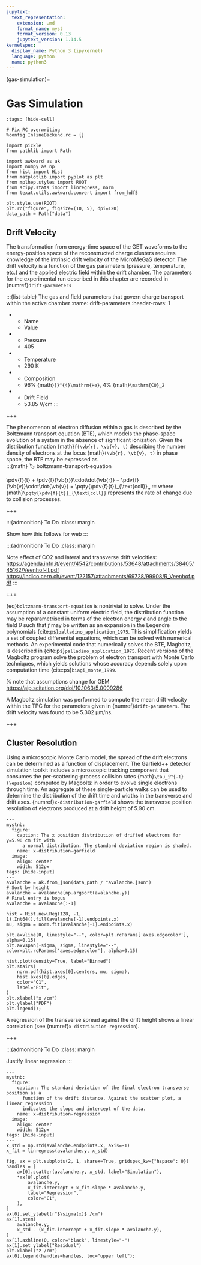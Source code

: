 ```yaml
---
jupytext:
  text_representation:
    extension: .md
    format_name: myst
    format_version: 0.13
    jupytext_version: 1.14.5
kernelspec:
  display_name: Python 3 (ipykernel)
  language: python
  name: python3
---
```


(gas-simulation)=
# Gas Simulation

```{code-cell} ipython3
:tags: [hide-cell]

# Fix RC overwriting
%config InlineBackend.rc = {}

import pickle
from pathlib import Path

import awkward as ak
import numpy as np
from hist import Hist
from matplotlib import pyplot as plt
from mplhep.styles import ROOT
from scipy.stats import linregress, norm
from texat.utils.awkward.convert import from_hdf5

plt.style.use(ROOT)
plt.rc("figure", figsize=(10, 5), dpi=120)
data_path = Path("data")
```

## Drift Velocity

The transformation from energy-time space of the GET waveforms to the energy-position space of the reconstructed charge clusters requires knowledge of the intrinsic drift velocity of the MicroMeGaS detector. The drift velocity is a function of the gas parameters (pressure, temperature, etc.) and the applied electric field within the drift chamber. The parameters for the experimental run described in this chapter are recorded in {numref}`drift-parameters`

:::{list-table} The gas and field parameters that govern charge transport within the active chamber
:name: drift-parameters
:header-rows: 1

- - Name
  - Value
- - Pressure
  - 405
- - Temperature
  - 290 K
- - Composition
  - 96% {math}`{}^{4}\mathrm{He}`, 4% {math}`\mathrm{CO}_2`
- - Drift Field
  - 53.85 V/cm
:::

+++

The phenomenon of electron diffusion within a gas is described by the Boltzmann transport equation (BTE), which models the phase-space evolution of a system in the absence of significant ionization. Given the distribution function {math}`f(\vb{r}, \vb{v}, t)` describing the number density of electrons at the locus {math}`(\vb{r}, \vb{v}, t)` in phase space, the BTE may be expressed as  
:::{math}
:label: boltzmann-transport-equation

\pdv{f}{t} + \pdv{f}{\vb{r}}\cdot\dot{\vb{r}} +
             \pdv{f}{\vb{v}}\cdot\dot{\vb{v}} 
           = \pqty{\pdv{f}{t}}_{\text{coll}}\,,
:::
where {math}`\pqty{\pdv{f}{t}}_{\text{coll}}` represents the rate of change due to collision processes.

+++

:::{admonition} To Do
:class: margin


Show how this follows for web
:::

:::{admonition} To Do
:class: margin


Note effect of CO2 and lateral and transverse drift velocities: https://agenda.infn.it/event/4542/contributions/53648/attachments/38405/45162/Veenhof-II.pdf
https://indico.cern.ch/event/122157/attachments/69728/99908/R_Veenhof.pdf
:::

+++

{eq}`boltzmann-transport-equation` is nontrivial to solve. Under the assumption of a constant uniform electric field, the distribution function may be reparametrised in terms of the electron energy $\epsilon$ and angle to the field $\theta$ such that $f$ may be written as an expansion in the Legendre polynomials {cite:ps}`palladino_application_1975`. This simplification yields a set of coupled differential equations, which can be solved with numerical methods. An experimental code that numerically solves the BTE, Magboltz, is described in {cite:ps}`palladino_application_1975`. Recent versions of the Magboltz program solve the problem of electron transport with Monte Carlo techniques, which yields solutions whose accuracy depends solely upon computation time {cite:ps}`biagi_monte_1999`.

% note that assumptions change for GEM https://aip.scitation.org/doi/10.1063/5.0009286

A Magboltz simulation was performed to compute the mean drift velocity within the TPC for the parameters given in {numref}`drift-parameters`. The drift velocity was found to be 5.302 µm/ns.

+++

## Cluster Resolution

Using a microscopic Monte Carlo model, the spread of the drift electrons can be determined as a function of displacement. The Garfield++ detector simulation toolkit includes a microscopic tracking component that consumes the per-scattering-process collision rates {math}`\tau_i^{-1}(\epsilon)` computed by Magboltz in order to evolve single electrons through time. An aggregate of these single-particle walks can be used to determine the distribution of the drift time and widths in the transverse and drift axes. {numref}`x-distribution-garfield` shows the transverse position resolution of electrons produced at a drift height of 5.90 cm.

```{code-cell} ipython3
---
mystnb:
  figure:
    caption: The x position distribution of drifted electrons for y=5.90 cm fit with
      a normal distribution. The standard deviation region is shaded.
    name: x-distribution-garfield
  image:
    align: center
    width: 512px
tags: [hide-input]
---
avalanche = ak.from_json(data_path / "avalanche.json")
# Sort by height
avalanche = avalanche[np.argsort(avalanche.y)]
# Final entry is bogus
avalanche = avalanche[:-1]

hist = Hist.new.Reg(128, -1, 1).Int64().fill(avalanche[-1].endpoints.x)
mu, sigma = norm.fit(avalanche[-1].endpoints.x)

plt.axvline(0, linestyle="--", color=plt.rcParams['axes.edgecolor'], alpha=0.15)
plt.axvspan(-sigma, sigma, linestyle="--", color=plt.rcParams['axes.edgecolor'], alpha=0.15)

hist.plot(density=True, label="Binned")
plt.stairs(
    norm.pdf(hist.axes[0].centers, mu, sigma),
    hist.axes[0].edges,
    color="C1",
    label="Fit",
)
plt.xlabel("x /cm")
plt.ylabel("PDF")
plt.legend();
```

A regression of the transverse spread against the drift height shows a linear correlation (see {numref}`x-distribution-regression`).

+++

:::{admonition} To Do
:class: margin


Justify linear regression
:::

```{code-cell} ipython3
---
mystnb:
  figure:
    caption: The standard deviation of the final electron transverse position as a
      function of the drift distance. Against the scatter plot, a linear regression
      indicates the slope and intercept of the data.
    name: x-distribution-regression
  image:
    align: center
    width: 512px
tags: [hide-input]
---
x_std = np.std(avalanche.endpoints.x, axis=-1)
x_fit = linregress(avalanche.y, x_std)

fig, ax = plt.subplots(2, 1, sharex=True, gridspec_kw={"hspace": 0})
handles = [
    ax[0].scatter(avalanche.y, x_std, label="Simulation"),
    *ax[0].plot(
        avalanche.y,
        x_fit.intercept + x_fit.slope * avalanche.y,
        label="Regression",
        color="C1",
    ),
]
ax[0].set_ylabel(r"$\sigma(x)$ /cm")
ax[1].stem(
    avalanche.y,
    x_std - (x_fit.intercept + x_fit.slope * avalanche.y),
)
ax[1].axhline(0, color="black", linestyle="-")
ax[1].set_ylabel("Residual")
plt.xlabel("z /cm")
ax[0].legend(handles=handles, loc="upper left");
```

```{code-cell} ipython3

```
